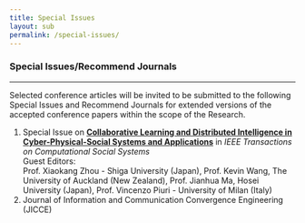```yaml
---
title: Special Issues
layout: sub
permalink: /special-issues/
---
```


<h3>Special Issues/Recommend Journals</h3>
<hr/>

<p>
Selected conference articles will be invited to be submitted to the following Special Issues and Recommend Journals for extended versions of the accepted conference papers within the scope of the Research.
</p>

<ol>

<li>Special Issue on <a href="/2024/assets/files/si/CFP_IEEE_Trans_CSS.pdf" target=_new><b>Collaborative Learning and Distributed Intelligence in Cyber-Physical-Social Systems and Applications</b></a> in <i>IEEE Transactions on Computational Social Systems</i>
<br/>
Guest Editors:
<br/>
Prof. Xiaokang Zhou - Shiga University (Japan), Prof. Kevin Wang, The University of Auckland (New Zealand), Prof. Jianhua Ma, Hosei University (Japan),  Prof. Vincenzo Piuri - University of Milan (Italy)
</li>

<li>Journal of Information and Communication Convergence Engineering (JICCE)</li> 
</ol>
